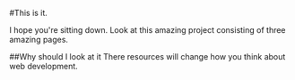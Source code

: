 #This is it. 

I hope you're sitting down. 
Look at this amazing project consisting of three amazing pages. 

##Why should I look at it
There resources will change how you think about web development. 


